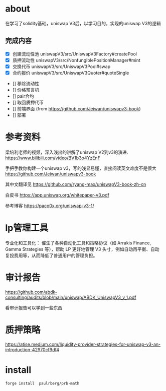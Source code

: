 # about
在学习了solidity基础，uniswap V3后，以学习目的，实现的uniswap V3的逻辑

## 完成内容
- [x] 创建流动性池 uniswapV3/src/UniswapV3Factory#createPool
- [x] 质押流动性 uniswapV3/src/NonfungiblePositionManager#mint
- [x] 交换代币 uniswapV3/src/UniswapV3Pool#swap
- [x]  合约报价  uniswapV3/src/UniswapV3Quoter#quoteSingle
- []  移除流动性
- []  价格预言机
- []  pair合约
- []  取回质押代币
- []  前端界面 (from https://github.com/Jeiwan/uniswapv3-book)
- []  部署



# 参考资料
梁培利老师的视频，深入浅出的讲解了uniswap V2到v3的演进.
https://www.bilibili.com/video/BV1b3o4YzEnF


手把手教你构建一个uniswap v3，写的浅显易懂，直接阅读英文难度不是很大
https://github.com/Jeiwan/uniswapv3-book

其中文翻译见
https://github.com/ryang-max/uniswapV3-book-zh-cn

白皮书
https://app.uniswap.org/whitepaper-v3.pdf

参考博客
https://paco0x.org/uniswap-v3-1/

# lp管理工具
专业化和工具化： 催生了各种自动化工具和策略协议（如 Arrakis Finance, Gamma Strategies 等），帮助 LP 更好地管理 V3 头寸，例如自动再平衡、自动复投费用等，从而降低了普通用户的管理负担。

# 审计报告
https://github.com/abdk-consulting/audits/blob/main/uniswap/ABDK_UniswapV3_v_1.pdf

看审计报告可以学到一些东西

# 质押策略 
https://atise.medium.com/liquidity-provider-strategies-for-uniswap-v3-an-introduction-42970cf9df4


# install
```
forge install  paulrberg/prb-math
```

